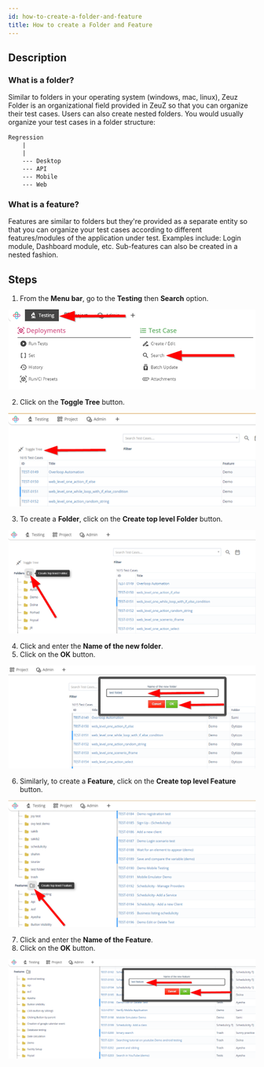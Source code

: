 ```yaml
---
id: how-to-create-a-folder-and-feature
title: How to create a Folder and Feature
---
```


## Description

### What is a folder?

Similar to folders in your operating system (windows, mac, linux), Zeuz Folder is an organizational field provided in ZeuZ so that you can organize their test cases. Users can also create nested folders. You would usually organize your test cases in a folder structure:

```
Regression
    |
    |
    --- Desktop
    --- API
    --- Mobile
    --- Web
```

### What is a feature?

Features are similar to folders but they're provided as a separate entity so that you can organize your test cases according to different features/modules of the application under test. Examples include: Login module, Dashboard module, etc. Sub-features can also be created in a nested fashion.

## Steps

1. From the **Menu bar**, go to the **Testing** then **Search** option.

![](/img/how-tos/how-to-create-a-folder-and-feature/test-search.png)

2. Click on the **Toggle Tree** button.

![](/img/how-tos/how-to-create-a-folder-and-feature/toggle-free.png)

3. To create a **Folder**, click on the **Create top level Folder** button.

![](/img/how-tos/how-to-create-a-folder-and-feature/top-folder.png)

4. Click and enter the **Name of the new folder**.
5. Click on the **OK** button.

![](/img/how-tos/how-to-create-a-folder-and-feature/name-folder.png)

6. Similarly, to create a **Feature**, click on the **Create top level Feature** button.

![](/img/how-tos/how-to-create-a-folder-and-feature/top-feature.png)

7. Click and enter the **Name of the Feature**.
8. Click on the **OK** button.

![](/img/how-tos/how-to-create-a-folder-and-feature/name-feature.png)